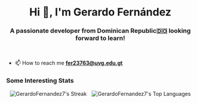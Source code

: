 <h1 align="center">Hi 👋, I'm Gerardo Fernández</h1>
<h3 align="center">A passionate developer from Dominican Republic🇩🇴 looking forward to learn!</h3>

<br>

- 📫 How to reach me **fer23763@uvg.edu.gt**

<h3 align="left">Some Interesting Stats</h3>

<div align="center">
  <img src="https://github-readme-streak-stats.herokuapp.com/?user=GerardoFernandez7&theme=tokyonight&hide_border=true" alt="GerardoFernandez7's Streak" style="display: inline-block; margin-right: 10px;" />
  <img src="https://github-readme-stats.vercel.app/api/top-langs/?username=GerardoFernandez7&theme=tokyonight&show_icons=true&hide_border=true&layout=compact" alt="GerardoFernandez7's Top Languages" style="display: inline-block;" />
</div>
